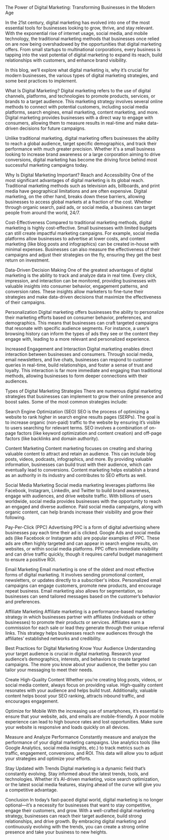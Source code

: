 The Power of Digital Marketing: Transforming Businesses in the Modern Age

In the 21st century, digital marketing has evolved into one of the most essential tools for businesses looking to grow, thrive, and stay relevant. With the exponential rise of internet usage, social media, and mobile technology, the traditional marketing methods that businesses once relied on are now being overshadowed by the opportunities that digital marketing offers. From small startups to multinational corporations, every business is tapping into the vast potential of digital marketing to expand its reach, build relationships with customers, and enhance brand visibility.

In this blog, we’ll explore what digital marketing is, why it’s crucial for modern businesses, the various types of digital marketing strategies, and some best practices to implement.

What Is Digital Marketing?
Digital marketing refers to the use of digital channels, platforms, and technologies to promote products, services, or brands to a target audience. This marketing strategy involves several online methods to connect with potential customers, including social media platforms, search engines, email marketing, content marketing, and more. Digital marketing provides businesses with a direct way to engage with consumers, allowing them to measure results in real-time and make data-driven decisions for future campaigns.

Unlike traditional marketing, digital marketing offers businesses the ability to reach a global audience, target specific demographics, and track their performance with much greater precision. Whether it's a small business looking to increase brand awareness or a large corporation aiming to drive conversions, digital marketing has become the driving force behind most successful marketing campaigns today.

Why Is Digital Marketing Important?
Reach and Accessibility One of the most significant advantages of digital marketing is its global reach. Traditional marketing methods such as television ads, billboards, and print media have geographical limitations and are often expensive. Digital marketing, on the other hand, breaks down these barriers, allowing businesses to access global markets at a fraction of the cost. Whether through organic search, paid ads, or social media, a business can target people from around the world, 24/7.

Cost-Effectiveness Compared to traditional marketing methods, digital marketing is highly cost-effective. Small businesses with limited budgets can still create impactful marketing campaigns. For example, social media platforms allow businesses to advertise at lower costs, and content marketing (like blog posts and infographics) can be created in-house with minimal expenses. Businesses can also measure the effectiveness of their campaigns and adjust their strategies on the fly, ensuring they get the best return on investment.

Data-Driven Decision Making One of the greatest advantages of digital marketing is the ability to track and analyze data in real time. Every click, impression, and interaction can be monitored, providing businesses with valuable insights into consumer behavior, engagement patterns, and conversion rates. These insights allow marketers to fine-tune their strategies and make data-driven decisions that maximize the effectiveness of their campaigns.

Personalization Digital marketing offers businesses the ability to personalize their marketing efforts based on consumer behavior, preferences, and demographics. This means that businesses can craft targeted campaigns that resonate with specific audience segments. For instance, a user’s browsing history can inform the types of ads they see or the content they engage with, leading to a more relevant and personalized experience.

Increased Engagement and Interaction Digital marketing enables direct interaction between businesses and consumers. Through social media, email newsletters, and live chats, businesses can respond to customer queries in real-time, build relationships, and foster a sense of trust and loyalty. This interaction is far more immediate and engaging than traditional methods, allowing businesses to form deeper connections with their audiences.

Types of Digital Marketing Strategies
There are numerous digital marketing strategies that businesses can implement to grow their online presence and boost sales. Some of the most common strategies include:

Search Engine Optimization (SEO) SEO is the process of optimizing a website to rank higher in search engine results pages (SERPs). The goal is to increase organic (non-paid) traffic to the website by ensuring it’s visible to users searching for relevant terms. SEO involves a combination of on-page factors (like keyword optimization and content creation) and off-page factors (like backlinks and domain authority).

Content Marketing Content marketing focuses on creating and sharing valuable content to attract and retain an audience. This can include blog posts, videos, podcasts, infographics, and more. By providing valuable information, businesses can build trust with their audience, which can eventually lead to conversions. Content marketing helps establish a brand as an authority in its industry and contributes to SEO efforts as well.

Social Media Marketing Social media marketing leverages platforms like Facebook, Instagram, LinkedIn, and Twitter to build brand awareness, engage with audiences, and drive website traffic. With billions of users worldwide, social media provides businesses with the opportunity to reach an engaged and diverse audience. Paid social media campaigns, along with organic content, can help brands increase their visibility and grow their following.

Pay-Per-Click (PPC) Advertising PPC is a form of digital advertising where businesses pay each time their ad is clicked. Google Ads and social media ads (like Facebook or Instagram ads) are popular examples of PPC. These ads are often highly targeted and can appear in search engine results, on websites, or within social media platforms. PPC offers immediate visibility and can drive traffic quickly, though it requires careful budget management to ensure a positive ROI.

Email Marketing Email marketing is one of the oldest and most effective forms of digital marketing. It involves sending promotional content, newsletters, or updates directly to a subscriber's inbox. Personalized email campaigns can engage customers, promote new products, and encourage repeat business. Email marketing also allows for segmentation, so businesses can send tailored messages based on the customer’s behavior and preferences.

Affiliate Marketing Affiliate marketing is a performance-based marketing strategy in which businesses partner with affiliates (individuals or other businesses) to promote their products or services. Affiliates earn a commission for each sale or lead they generate through their unique referral links. This strategy helps businesses reach new audiences through the affiliates’ established networks and credibility.

Best Practices for Digital Marketing
Know Your Audience Understanding your target audience is crucial in digital marketing. Research your audience’s demographics, interests, and behaviors to create targeted campaigns. The more you know about your audience, the better you can tailor your messaging to meet their needs.

Create High-Quality Content Whether you’re creating blog posts, videos, or social media content, always focus on providing value. High-quality content resonates with your audience and helps build trust. Additionally, valuable content helps boost your SEO ranking, attracts inbound traffic, and encourages engagement.

Optimize for Mobile With the increasing use of smartphones, it’s essential to ensure that your website, ads, and emails are mobile-friendly. A poor mobile experience can lead to high bounce rates and lost opportunities. Make sure your website is responsive and loads quickly on all devices.

Measure and Analyze Performance Constantly measure and analyze the performance of your digital marketing campaigns. Use analytics tools (like Google Analytics, social media insights, etc.) to track metrics such as traffic, engagement, conversions, and ROI. This data will allow you to adjust your strategies and optimize your efforts.

Stay Updated with Trends Digital marketing is a dynamic field that’s constantly evolving. Stay informed about the latest trends, tools, and technologies. Whether it’s AI-driven marketing, voice search optimization, or the latest social media features, staying ahead of the curve will give you a competitive advantage.

Conclusion
In today’s fast-paced digital world, digital marketing is no longer optional—it’s a necessity for businesses that want to stay competitive, engage their customers, and grow. With a well-crafted digital marketing strategy, businesses can reach their target audience, build strong relationships, and drive growth. By embracing digital marketing and continuously evolving with the trends, you can create a strong online presence and take your business to new heights.

